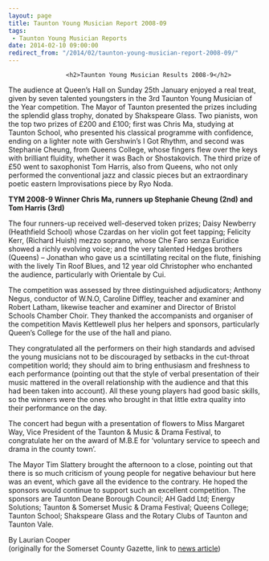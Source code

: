 ```yaml
---
layout: page
title: Taunton Young Musician Report 2008-09
tags: 
 - Taunton Young Musician Reports
date: 2014-02-10 09:00:00
redirect_from: "/2014/02/taunton-young-musician-report-2008-09/"
---
```

<section>

                    
                    <h2>Taunton Young Musician Results 2008-9</h2>
<p>The audience at Queen’s Hall on Sunday 25th January enjoyed a real treat, given by seven talented youngsters in the 3rd Taunton Young Musician of the Year competition. The Mayor of Taunton presented the prizes including the splendid glass trophy, donated by Shakspeare Glass. Two pianists, won the top two prizes of £200 and £100; first was Chris Ma, studying at Taunton School, who presented his classical programme with confidence, ending on a lighter note with Gershwin’s I Got Rhythm, and second was Stephanie Cheung, from Queens College, whose fingers flew over the keys with brilliant fluidity, whether it was Bach or Shostakovich. The third prize of £50 went to saxophonist Tom Harris, also from Queens, who not only performed the conventional jazz and classic pieces but an extraordinary poetic eastern Improvisations piece by Ryo Noda.</p>
<p><b>TYM 2008-9 Winner Chris Ma, runners up Stephanie Cheung (2nd) and Tom Harris (3rd)</b></p>
<p>The four runners-up received well-deserved token prizes; Daisy Newberry (Heathfield School) whose Czardas on her violin got feet tapping; Felicity Kerr, (Richard Huish) mezzo soprano, whose Che Faro senza Euridice showed a richly evolving voice; and the very talented Hedges brothers (Queens) &#8211; Jonathan who gave us a scintillating recital on the flute, finishing with the lively Tin Roof Blues, and 12 year old Christopher who enchanted the audience, particularly with Orientale by Cui.</p>
<p>The competition was assessed by three distinguished adjudicators; Anthony Negus, conductor of W.N.O, Caroline Diffley, teacher and examiner and Robert Latham, likewise teacher and examiner and Director of Bristol Schools Chamber Choir. They thanked the accompanists and organiser of the competition Mavis Kettlewell plus her helpers and sponsors, particularly Queen’s College for the use of the hall and piano.</p>
<p>They congratulated all the performers on their high standards and advised the young musicians not to be discouraged by setbacks in the cut-throat competition world; they should aim to bring enthusiasm and freshness to each performance (pointing out that the style of verbal presentation of their music mattered in the overall relationship with the audience and that this had been taken into account). All these young players had good basic skills, so the winners were the ones who brought in that little extra quality into their performance on the day.</p>
<p>The concert had begun with a presentation of flowers to Miss Margaret Way, Vice President of the Taunton &#038; Music &#038; Drama Festival, to congratulate her on the award of M.B.E for ‘voluntary service to speech and drama in the county town’.</p>
<p>The Mayor Tim Slattery brought the afternoon to a close, pointing out that there is so much criticism of young people for negative behaviour but here was an event, which gave all the evidence to the contrary. He hoped the sponsors would continue to support such an excellent competition. The sponsors are Taunton Deane Borough Council; AH Gadd Ltd; Energy Solutions; Taunton &#038; Somerset Music &#038; Drama Festival; Queens College; Taunton School; Shakspeare Glass and the Rotary Clubs of Taunton and Taunton Vale.</p>
<p>By Laurian Cooper<br />
(originally for the Somerset County Gazette, link to <a href="http://www.somersetcountygazette.co.uk/search/4088585.Taunton_musician_of_the_year_winners/" onclick="_gaq.push(['_trackEvent', 'outbound-article', 'http://www.somersetcountygazette.co.uk/search/4088585.Taunton_musician_of_the_year_winners/', 'news article']);" >news article</a>) </p>

                
</section>

